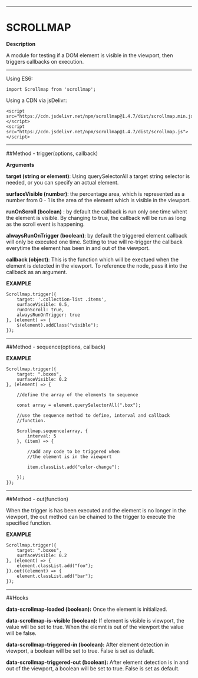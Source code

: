 ******************************************** 
# SCROLLMAP

**Description**

A module for testing if a DOM element is visible in the viewport, then triggers callbacks on execution. 

********************************************

Using ES6:

	import Scrollmap from 'scrollmap';

Using a CDN via jsDelivr:

	<script src="https://cdn.jsdelivr.net/npm/scrollmap@1.4.7/dist/scrollmap.min.js"></script>
	<script src="https://cdn.jsdelivr.net/npm/scrollmap@1.4.7/dist/scrollmap.js"></script>

********************************************

##Method - trigger(options, callback)

**Arguments**

**target (string or element)**:
Using querySelectorAll a target string selector is needed, or you can specify an actual element.

**surfaceVisible (number)**: the percentage area, which is represented as a number from 0 - 1 is the area of the 
element which is visible in the viewport. 

**runOnScroll (boolean)** : by default the callback is run only one time whent the element is visible. By changing to true, the callback will be run 
as long as the scroll event is happening.

**alwaysRunOnTrigger (boolean)**: by default the triggered element callback will only be executed one time. Setting to true will re-trigger the callback everytime the element has been in and out of the viewport. 

**callback (object)**:
This is the function which will be exectued when the element is detected in the viewport. To reference the node, pass it
into the callback as an argument.

**EXAMPLE**

	Scrollmap.trigger({
		target: '.collection-list .items',
		surfaceVisible: 0.5,
		runOnScroll: true,
		alwaysRunOnTrigger: true
	}, (element) => {
		$(element).addClass("visible");
	});
	
********************************************

##Method - sequence(options, callback)

**EXAMPLE**
		
	Scrollmap.trigger({
		target: ".boxes",
		surfaceVisible: 0.2
	}, (element) => {

		//define the array of the elements to sequence

		const array = element.querySelectorAll(".box");

		//use the sequence method to define, interval and callback
		//function.

		Scrollmap.sequence(array, {
			interval: 5
		}, (item) => {

			//add any code to be triggered when
			//the element is in the viewport

			item.classList.add("color-change");

		});
	});

********************************************

##Method - out(function)

When the trigger is has been executed and the element is no longer in the viewport, the out method
can be chained to the trigger to execute the specified function.

**EXAMPLE**

	Scrollmap.trigger({
		target: ".boxes",
		surfaceVisible: 0.2
	}, (element) => {
		element.classList.add("foo");
	}).out((element) => {
		element.classList.add("bar");
	});

********************************************

##Hooks

**data-scrollmap-loaded (boolean):**
Once the element is initialized.

**data-scrollmap-is-visible (boolean):**
If element is visible is viewport, the value will be set to true. When the elemnt is out of the viewport
the value will be false.

**data-scrollmap-triggered-in (boolean):**
After element detection in viewport, a boolean will be set to true. False is set as default.

**data-scrollmap-triggered-out (boolean):**
After element detection is in and out of the viewport, a boolean will be set to true. False is set as default.
